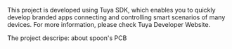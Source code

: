 This project is developed using Tuya SDK, which enables you to quickly develop branded apps connecting and controlling smart scenarios of many devices.
 For more information, please check Tuya Developer Website.



The project descripe: about spoon's PCB
